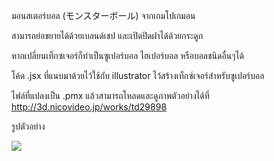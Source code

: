 มอนสเตอร์บอล (モンスターボール) จากเกมโปเกมอน

สามารถย่อขยายได้ด้วยเบลนด์เชป และเปิดปิดฝาได้ด้วยกระดูก

หากเปลี่ยนเท็กซเจอร์ก็ทำเป็นซูเปอร์บอล ไฮเปอร์บอล หรือบอลชนิดอื่นๆได้

โค้ด .jsx ที่แนบมาด้วยไว้ใช้กับ illustrator ไว้สร้างเท็กซ์เจอร์สำหรับซูเปอร์บอล

ไฟล์ที่แปลงเป็น .pmx แล้วสามารถโหลดและดูภาพตัวอย่างได้ที่
http://3d.nicovideo.jp/works/td29898

รูปตัวอย่าง

![](http://img15.deviantart.net/d5df/i/2017/147/5/e/_mmd_dl__pokemon_ball__haifu_by_phyblas-dbal947.jpg)

